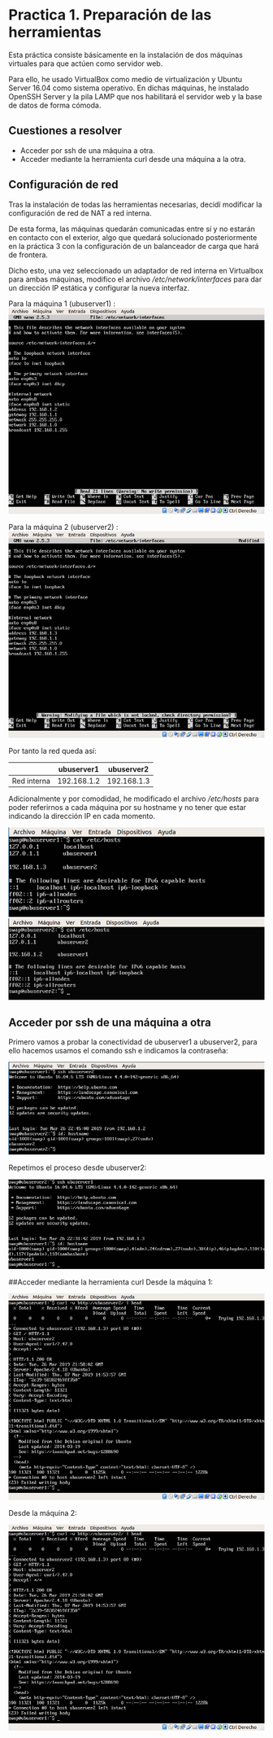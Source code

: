 # Practica 1. Preparación de las herramientas
Esta práctica consiste básicamente en la instalación de dos máquinas virtuales para que actúen como servidor web.

Para ello, he usado VirtualBox como medio de virtualización y Ubuntu Server 16.04 como sistema operativo. En dichas máquinas, he instalado OpenSSH Server y la pila LAMP que nos habilitará el servidor web y la base de datos de forma cómoda.

## Cuestiones a resolver
- Acceder por ssh de una máquina a otra.
- Acceder mediante la herramienta curl desde una máquina a la otra.

## Configuración de red
Tras la instalación de todas las herramientas necesarias, decidí modificar la configuración de red de NAT a red interna.

De esta forma, las máquinas quedarán comunicadas entre sí y no estarán en contacto con el exterior, algo que quedará solucionado posteriormente en la práctica 3 con la configuración de un balanceador de carga que hará de frontera.

Dicho esto, una vez seleccionado un adaptador de red interna en Virtualbox para ambas máquinas, modifico el archivo */etc/network/interfaces* para dar un dirección IP estática y configurar la nueva interfaz.

 Para la máquina 1 (ubuserver1) :
 ![Interfaces para la máquina 1](./img/interfaces1.png) 
 
 Para la máquina 2 (ubuserver2) :
 ![Interfaces para la máquina 2](./img/interfaces2.png) 
 
 Por tanto la red queda así:

| 		     |ubuserver1|ubuserver2|
|----------------|----------------|---------------|
| Red interna| 192.168.1.2|192.168.1.3|

Adicionalmente y por comodidad, he modificado el archivo */etc/hosts* para poder referirnos a cada máquina por su hostname y no tener que estar indicando la dirección IP en cada momento.

![/etc/hosts para la máquina 1](./img/hosts2.png)
![/etc/hosts para la máquina 2](./img/hosts.png)

## Acceder por ssh de una máquina a otra
Primero vamos a probar la conectividad de ubuserver1 a ubuserver2, para ello hacemos usamos el comando ssh e indicamos la contraseña:

![Conexión ssh a ubuserver2](./img/sshcheck12.png) 

Repetimos el proceso desde ubuserver2:

![Conexión ssh a ubuserver1](./img/sshcheck21.png) 

##Acceder mediante la herramienta curl
Desde la máquina 1:

![Curl a ubuserver2](./img/curl1.png) 

Desde la máquina 2:

![Curl a ubuserver2](./img/curl1.png) 
